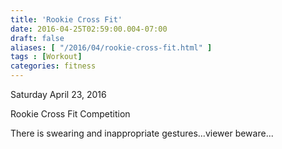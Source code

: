 ```yaml
---
title: 'Rookie Cross Fit'
date: 2016-04-25T02:59:00.004-07:00
draft: false
aliases: [ "/2016/04/rookie-cross-fit.html" ]
tags : [Workout]
categories: fitness
---
```


  

Saturday April 23, 2016

Rookie Cross Fit Competition 

There is swearing and inappropriate gestures...viewer beware...